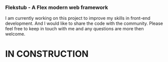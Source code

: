 ###  Flekstub - A Flex modern web framework 

I am currently working on this project to improve my skills in front-end development. And I would like to share the code with the community. Please feel free to keep in touch with me and any questions are more then welcome.

# IN CONSTRUCTION



